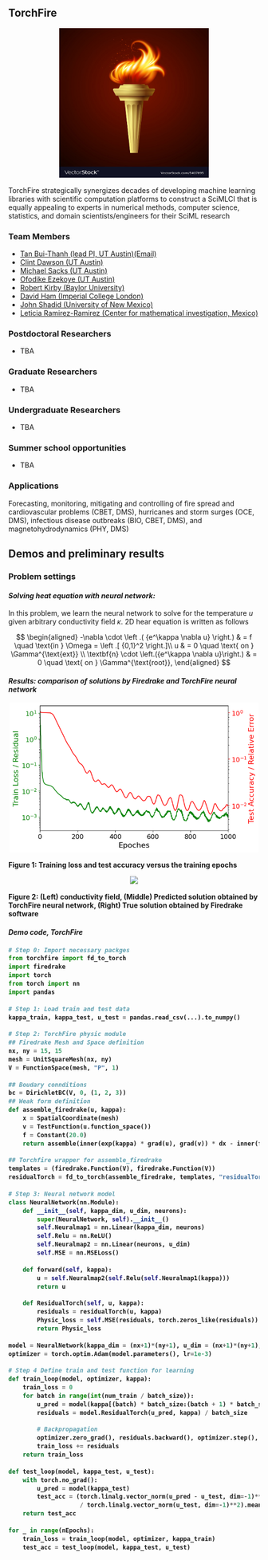 ## **TorchFire**

<p align="center">
<img src="assets\logo.jpg" width="300" height="300" />
</p>

TorchFire strategically synergizes decades of developing machine learning libraries with scientific computation platforms to construct a SciMLCI that is equally appealing to experts in numerical methods, computer science, statistics, and domain scientists/engineers for their SciML research

### **Team Members** 

* [Tan Bui-Thanh (lead PI, UT Austin)](https://users.oden.utexas.edu/~tanbui/)[(Email)](mailto:tanbui@oden.utexas.edu)
* [Clint Dawson (UT Austin)](https://www.ae.utexas.edu/people/faculty/faculty-directory/dawson)
* [Michael Sacks (UT Austin)](https://wccms.oden.utexas.edu/people.html)
* [Ofodike Ezekoye (UT Austin)](https://www.utfireresearch.com/)
* [Robert Kirby (Baylor University)](https://sites.baylor.edu/robert_kirby/)
* [David Ham (Imperial College London)](https://www.imperial.ac.uk/people/david.ham)
* [John Shadid (University of New Mexico)](https://www.sandia.gov/ccr/staff/john-n-shadid/)
* [Leticia Ramirez-Ramirez (Center for mathematical investigation, Mexico)](https://www.math.uwaterloo.ca/~llramire/CVNov09.pdf)

### **Postdoctoral Researchers**

* TBA


### **Graduate Researchers**

* TBA


### **Undergraduate Researchers**

* TBA


### **Summer school opportunities**

* TBA

### **Applications**

Forecasting, monitoring, mitigating and controlling of fire spread and cardiovascular problems (CBET, DMS), hurricanes and storm surges (OCE, DMS), infectious disease outbreaks (BIO, CBET, DMS), and magnetohydrodynamics (PHY, DMS)


## **Demos and preliminary results**
### Problem settings 
#### *Solving heat equation with neural network:*
In this problem, we learn the neural network to solve for the temperature $u$ given arbitrary conductivity field $\kappa$. 2D hear equation is written as follows

$$
\begin{aligned}
         -\nabla \cdot \left .( {e^\kappa \nabla u} \right.) & = f  \quad \text{in } \Omega = \left .[ {0,1}^2 \right.]\\
        u & = 0 \quad \text{ on } \Gamma^{\text{ext}} \\
        \textbf{n} \cdot \left.({e^\kappa \nabla u}\right.) & = 0 \quad \text{ on } \Gamma^{\text{root}},
\end{aligned}
$$


#### *Results: comparison of solutions by Firedrake and TorchFire neural network*
<p align="center">
<img src="assets/figures/Heat_eq/Mixed.png" width="500" height="300" >
<figcaption><b>Figure 1: Training loss and test accuracy versus the training epochs<figcaption>
<p>

<p align="center">
<img src="assets/figures/Heat_eq/Animations.gif">
<figcaption><b>Figure 2: (Left) conductivity field, (Middle) Predicted solution obtained by TorchFire neural network, (Right) True solution obtained by Firedrake software <figcaption>
<p>

#### *Demo code, TorchFire*

```python
# Step 0: Import necessary packges
from torchfire import fd_to_torch
import firedrake
import torch
from torch import nn
import pandas

# Step 1: Load train and test data
kappa_train, kappa_test, u_test = pandas.read_csv(...).to_numpy()

# Step 2: TorchFire physic module
## Firedrake Mesh and Space definition
nx, ny = 15, 15
mesh = UnitSquareMesh(nx, ny)
V = FunctionSpace(mesh, "P", 1)

## Boudary connditions
bc = DirichletBC(V, 0, (1, 2, 3))
## Weak form definition
def assemble_firedrake(u, kappa):
    x = SpatialCoordinate(mesh)
    v = TestFunction(u.function_space())
    f = Constant(20.0)
    return assemble(inner(exp(kappa) * grad(u), grad(v)) * dx - inner(f, v) * dx, bcs=bc)
    
## Torchfire wrapper for assemble_firedrake
templates = (firedrake.Function(V), firedrake.Function(V))
residualTorch = fd_to_torch(assemble_firedrake, templates, "residualTorch").apply

# Step 3: Neural network model
class NeuralNetwork(nn.Module):
    def __init__(self, kappa_dim, u_dim, neurons):
        super(NeuralNetwork, self).__init__()
        self.Neuralmap1 = nn.Linear(kappa_dim, neurons)
        self.Relu = nn.ReLU()
        self.Neuralmap2 = nn.Linear(neurons, u_dim)
        self.MSE = nn.MSELoss()

    def forward(self, kappa):
        u = self.Neuralmap2(self.Relu(self.Neuralmap1(kappa)))
        return u
        
    def ResidualTorch(self, u, kappa):
        residuals = residualTorch(u, kappa)
        Physic_loss = self.MSE(residuals, torch.zeros_like(residuals))
        return Physic_loss
        
model = NeuralNetwork(kappa_dim = (nx+1)*(ny+1), u_dim = (nx+1)*(ny+1), neurons = 1000)
optimizer = torch.optim.Adam(model.parameters(), lr=1e-3)

# Step 4 Define train and test function for learning
def train_loop(model, optimizer, kappa):
    train_loss = 0
    for batch in range(int(num_train / batch_size)):
        u_pred = model(kappa[(batch) * batch_size:(batch + 1) * batch_size, :])
        residuals = model.ResidualTorch(u_pred, kappa) / batch_size
        
        # Backpropagation
        optimizer.zero_grad(), residuals.backward(), optimizer.step(),
        train_loss += residuals
    return train_loss
        
def test_loop(model, kappa_test, u_test):
    with torch.no_grad():
        u_pred = model(kappa_test)
        test_acc = (torch.linalg.vector_norm(u_pred - u_test, dim=-1)**2
                    / torch.linalg.vector_norm(u_test, dim=-1)**2).mean()
    return test_acc

for _ in range(nEpochs):
    train_loss = train_loop(model, optimizer, kappa_train)
    test_acc = test_loop(model, kappa_test, u_test)
```



